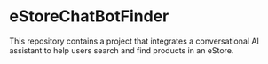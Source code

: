 # eStoreChatBotFinder
This repository contains a project that integrates a conversational AI assistant to help users search and find products in an eStore. 
